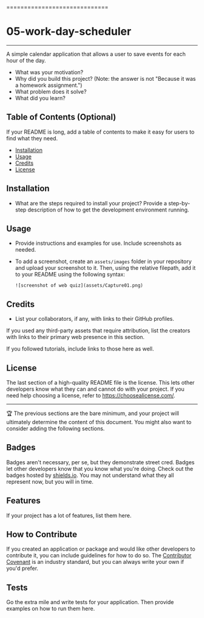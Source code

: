 =============================
# 05-work-day-scheduler
-----------
A simple calendar application that allows a user to save events for each hour of the day.

-   What was your motivation? 
-   Why did you build this project? (Note: the answer is not "Because it
    was a homework assignment.") 
-   What problem does it solve? 
-   What did you learn? 

Table of Contents (Optional)
----------------------------

If your README is long, add a table of contents to make it easy for
users to find what they need.

-   [Installation](#installation)
-   [Usage](#usage)
-   [Credits](#credits)
-   [License](#license)

Installation
------------

-   What are the steps required to install your project? Provide a
    step-by-step description of how to get the development environment
    running.

Usage
-----

-   Provide instructions and examples for use. Include screenshots as
    needed.

-   To add a screenshot, create an `assets/images` folder in your
    repository and upload your screenshot to it. Then, using the
    relative filepath, add it to your README using the following syntax:

    ``` {.md}
    ![screenshot of web quiz](assets/Capture01.png)
    ```

Credits
-------

-   List your collaborators, if any, with links to their GitHub
    profiles.

If you used any third-party assets that require attribution, list the
creators with links to their primary web presence in this section.

If you followed tutorials, include links to those here as well.

License
-------

The last section of a high-quality README file is the license. This lets
other developers know what they can and cannot do with your project. If
you need help choosing a license, refer to
<https://choosealicense.com/>.

------------------------------------------------------------------------

🏆 The previous sections are the bare minimum, and your project will
ultimately determine the content of this document. You might also want
to consider adding the following sections.

Badges
------

Badges aren't necessary, per se, but they demonstrate street cred.
Badges let other developers know that you know what you're doing. Check
out the badges hosted by [shields.io](https://shields.io/). You may not
understand what they all represent now, but you will in time.

Features
--------

If your project has a lot of features, list them here.

How to Contribute
-----------------

If you created an application or package and would like other developers
to contribute it, you can include guidelines for how to do so. The
[Contributor Covenant](https://www.contributor-covenant.org/) is an
industry standard, but you can always write your own if you'd prefer.

Tests
-----

Go the extra mile and write tests for your application. Then provide
examples on how to run them here.
